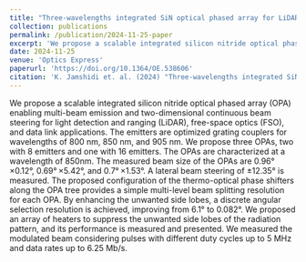 ```yaml
---
title: "Three-wavelengths integrated SiN optical phased array for LiDAR and FSO data link applications"
collection: publications
permalink: /publication/2024-11-25-paper
excerpt: 'We propose a scalable integrated silicon nitride optical phased array (OPA) enabling multi-beam emission and two-dimensional continuous beam steering for light detection and ranging (LiDAR), free-space optics (FSO), and data link applications.'
date: 2024-11-25
venue: 'Optics Express'
paperurl: 'https://doi.org/10.1364/OE.538606'
citation: 'K. Jamshidi et. al. (2024) "Three-wavelengths integrated SiN optical phased array for LiDAR and FSO data link applications" Optics Express'
---
```


We propose a scalable integrated silicon nitride optical phased array (OPA) enabling multi-beam emission and two-dimensional continuous beam steering for light detection and ranging (LiDAR), free-space optics (FSO), and data link applications. The emitters are optimized grating couplers for wavelengths of 800 nm, 850 nm, and 905 nm. We propose three OPAs, two with 8 emitters and one with 16 emitters. The OPAs are characterized at a wavelength of 850nm. The measured beam size of the OPAs are 0.96° ×0.12°, 0.69° ×5.42°, and 0.7° ×1.53°. A lateral beam steering of ±12.35° is measured. The proposed configuration of the thermo-optical phase shifters along the OPA tree provides a simple multi-level beam splitting resolution for each OPA. By enhancing the unwanted side lobes, a discrete angular selection resolution is achieved, improving from 6.1° to 0.082°. We proposed an array of heaters to suppress the unwanted side lobes of the radiation pattern, and its performance is measured and presented. We measured the modulated beam considering pulses with different duty cycles up to 5 MHz and data rates up to 6.25 Mb/s.
